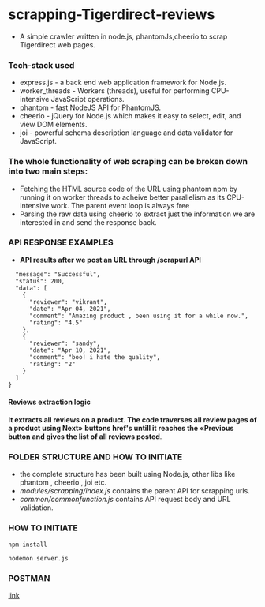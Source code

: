 # scrapping-Tigerdirect-reviews
* A simple crawler written in node.js, phantomJs,cheerio to scrap Tigerdirect web pages.
### Tech-stack used
* express.js - a back end web application framework for Node.js.
* worker_threads - Workers (threads), useful for performing CPU-intensive JavaScript operations.
* phantom - fast NodeJS API for PhantomJS.
* cheerio -  jQuery for Node.js which makes it easy to select, edit, and view DOM elements.
* joi - powerful schema description language and data validator for JavaScript.



### The whole functionality of web scraping can be broken down into two main steps:

* Fetching the HTML source code of the URL using phantom npm by running it on worker threads to acheive better parallelism as its CPU-intensive work. The parent event loop is always free
* Parsing the raw data using cheerio to extract just the information we are interested in and send the response back.


### API RESPONSE EXAMPLES
   * **API results after we post an URL through /scrapurl API**
```{
  "message": "Successful",
  "status": 200,
  "data": [
    {
      "reviewer": "vikrant",
      "date": "Apr 04, 2021",
      "comment": "Amazing product , been using it for a while now.",
      "rating": "4.5"
    },
    {
      "reviewer": "sandy",
      "date": "Apr 10, 2021",
      "comment": "boo! i hate the quality",
      "rating": "2"
    }
  ]
}
```
#### Reviews extraction logic
**It extracts all reviews on a product. The code traverses all review pages of a product using  Next»**
**buttons href's untill it reaches the «Previous button and gives the list of all reviews posted**.



 ### FOLDER STRUCTURE AND HOW TO INITIATE
 * the complete structure has been built using Node.js, other libs like phantom , cheerio , joi etc.
 * *modules/scrapping/index.js* contains the parent API for scrapping urls.
 * *common/commonfunction.js* contains API request body and URL validation.

### HOW TO INITIATE 
```
npm install
```
```
nodemon server.js
```

### POSTMAN
[link](https://www.getpostman.com/collections/8357fd3783402886e55c)



